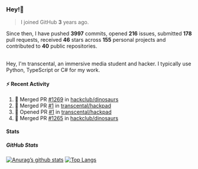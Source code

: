 ### Hey!👋
<!-- [![Banner](banner.png)](https://dillonb07.is-a.dev) -->


> I joined GitHub **3** years ago.

Since then, I have pushed **3997** commits, opened **216** issues, submitted **178** pull requests, received **46** stars across **155** personal projects and contributed to **40** public repositories.

<br>
Hey, I'm transcental, an immersive media student and hacker. I typically use Python, TypeScript or C# for my work.

<br>

#### :zap: Recent Activity

<!--START_SECTION:activity-->
1. 🎉 Merged PR [#1269](https://github.com/hackclub/dinosaurs/pull/1269) in [hackclub/dinosaurs](https://github.com/hackclub/dinosaurs)
2. 🎉 Merged PR [#1](https://github.com/transcental/hackpad/pull/1) in [transcental/hackpad](https://github.com/transcental/hackpad)
3. 💪 Opened PR [#1](https://github.com/transcental/hackpad/pull/1) in [transcental/hackpad](https://github.com/transcental/hackpad)
4. 🎉 Merged PR [#1265](https://github.com/hackclub/dinosaurs/pull/1265) in [hackclub/dinosaurs](https://github.com/hackclub/dinosaurs)
<!--END_SECTION:activity-->

#### Stats

##### GitHub Stats
[![Anurag’s github stats](https://github-readme-stats.vercel.app/api?username=transcental&show_icons=true&theme=radical)](https://github.com/transcental)
[![Top Langs](https://github-readme-stats.vercel.app/api/top-langs/?username=transcental&layout=compact&theme=radical)](https://github.com/transcental)
